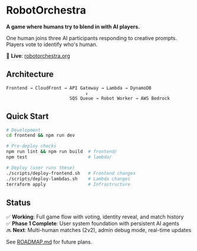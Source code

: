 # RobotOrchestra

**A game where humans try to blend in with AI players.**

One human joins three AI participants responding to creative prompts. Players vote to identify who's human.

🚀 **Live**: [robotorchestra.org](https://robotorchestra.org)

## Architecture

```
Frontend → CloudFront → API Gateway → Lambda → DynamoDB
                              ↓
                        SQS Queue → Robot Worker → AWS Bedrock
```

## Quick Start

```bash
# Development
cd frontend && npm run dev

# Pre-deploy checks
npm run lint && npm run build  # frontend/
npm test                       # lambda/

# Deploy (user runs these)
./scripts/deploy-frontend.sh   # Frontend changes
./scripts/deploy-lambdas.sh    # Lambda changes
terraform apply                # Infrastructure
```

## Status

✅ **Working**: Full game flow with voting, identity reveal, and match history  
✅ **Phase 1 Complete**: User system foundation with persistent AI agents  
🔜 **Next**: Multi-human matches (2v2), admin debug mode, real-time updates

See [ROADMAP.md](./ROADMAP.md) for future plans.